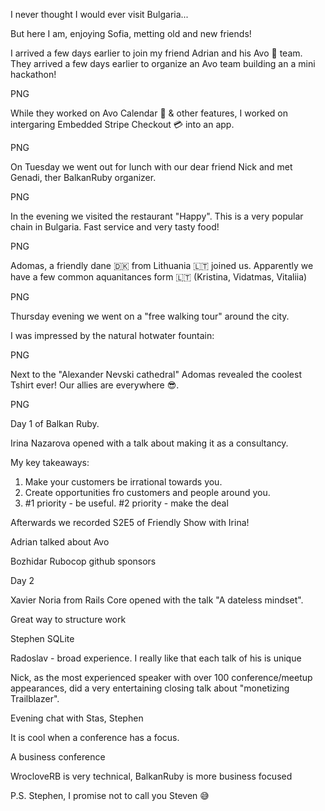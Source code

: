 I never thought I would ever visit Bulgaria...

But here I am, enjoying Sofia, metting old and new friends!

I arrived a few days earlier to join my friend Adrian and his Avo 🥑 team. They arrived a few days earlier to organize an Avo team building an a mini hackathon!

PNG

While they worked on Avo Calendar 🤫 & other features, I worked on intergaring Embedded Stripe Checkout 💳 into an app.

PNG

On Tuesday we went out for lunch with our dear friend Nick and met Genadi, ther BalkanRuby organizer.

PNG

In the evening we visited the restaurant "Happy". This is a very popular chain in Bulgaria. Fast service and very tasty food!

PNG

Adomas, a friendly dane 🇩🇰 from Lithuania 🇱🇹 joined us. Apparently we have a few common aquanitances form 🇱🇹 (Kristina, Vidatmas, Vitaliia)

PNG

Thursday evening we went on a "free walking tour" around the city.

I was impressed by the natural hotwater fountain:

PNG

Next to the "Alexander Nevski cathedral" Adomas revealed the coolest Tshirt ever! Our allies are everywhere 😎.

PNG

Day 1 of Balkan Ruby.

Irina Nazarova opened with a talk about making it as a consultancy.

My key takeaways:
1. Make your customers be irrational towards you.
2. Create opportunities fro customers and people around you.
3. #1 priority - be useful. #2 priority - make the deal

Afterwards we recorded S2E5 of Friendly Show with Irina! 

Adrian talked about Avo

Bozhidar Rubocop github sponsors



Day 2

Xavier Noria from Rails Core opened with the talk "A dateless mindset". 

Great way to structure work


Stephen SQLite


Radoslav - broad experience. I really like that each talk of his is unique


Nick, as the most experienced speaker with over 100 conference/meetup appearances, did a very entertaining closing talk about "monetizing Trailblazer".


Evening chat with Stas, Stephen





It is cool when a conference has a focus.

A business conference

WrocloveRB is very technical, BalkanRuby is more business focused

P.S. Stephen, I promise not to call you Steven 😅
